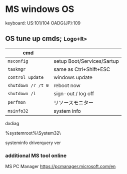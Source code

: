 # MS windows OS

keyboard:	US:101/104	OADG(JP):109
## OS tune up cmds;		`Logo+R> `
cmd |   |
----|---|
`msconfig`        |setup Boot/Services/Sartup
`taskmgr`         |same as Ctrl+Shift+ESC
`control update`  | windows update
`shutdown /r /t 0`| reboot now
`shutdown /l`     | sign-out / log off
`perfmon`         | リソースモニター
`msinfo32`        | system info

dxdiag

%systemroot%\System32\

systeminfo
driverquery
ver

### additional MS tool online
MS PC Manager
https://pcmanager.microsoft.com/en
